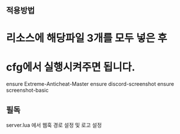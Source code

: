 ## 적용방법

# 리소스에 해당파일 3개를 모두 넣은 후

# cfg에서 실행시켜주면 됩니다.

ensure Extreme-Anticheat-Master
ensure discord-screenshot
ensure screenshot-basic

## 필독

server.lua 에서 웹훅 경로 설정 및 로고 설정
